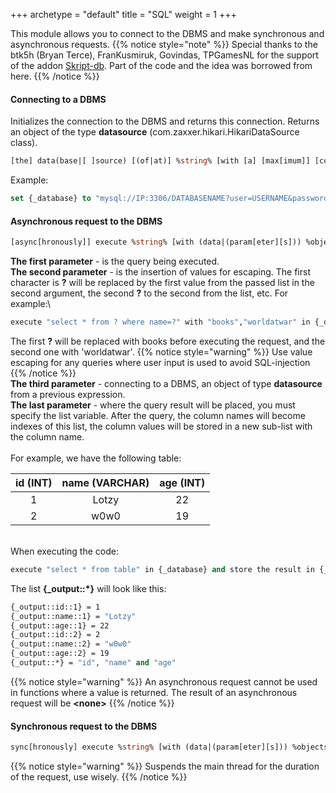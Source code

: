 +++
archetype = "default"
title = "SQL"
weight = 1
+++

This module allows you to connect to the DBMS and make synchronous and asynchronous requests.
{{% notice style="note" %}}
Special thanks to the btk5h (Bryan Terce), FranKusmiruk, Govindas, TPGamesNL for the support of the addon [Skript-db](https://forums.skunity.com/resources/skript-db-updated.1261/). Part of the code and the idea was borrowed from here.
{{% /notice %}}

#### Connecting to a DBMS
Initializes the connection to the DBMS and returns this connection.
Returns an object of the type **datasource** (com.zaxxer.hikari.HikariDataSource class).
```vb
[the] data(base|[ ]source) [(of|at)] %string% [with [a] [max[imum]] [connection] life[ ]time of %timespan%]
```

Example:
```vb
set {_database} to "mysql://IP:3306/DATABASENAME?user=USERNAME&password=PASSWORD&useSSL=false"
```

#### Asynchronous request to the DBMS
```vb
[async[hronously]] execute %string% [with (data|(param[eter][s])) %objects%] (in|on) %datasource% [and store [[the] (output|result)[s]] (to|in) [the] [var[iable]] %objects%]
```
**The first parameter** - is the query being executed.\
**The second parameter** - is the insertion of values for escaping. The first character is **?** will be replaced by the first value from the passed list in the second argument, the second **?** to the second from the list, etc. For example:\
```vb
execute "select * from ? where name=?" with "books","worldatwar" in {_database}
```

The first **?** will be replaced with books before executing the request, and the second one with 'worldatwar'.
{{% notice style="warning" %}}
Use value escaping for any queries where user input is used to avoid SQL-injection
{{% /notice %}}
\
**The third parameter** - connecting to a DBMS, an object of type **datasource** from a previous expression.
\
**The last parameter** - where the query result will be placed, you must specify the list variable. After the query, the column names will become indexes of this list, the column values will be stored in a new sub-list with the column name.
\
\
For example, we have the following table:

| id (INT) | name (VARCHAR) | age (INT) |
|:--------:|:--------------:|:---------:|
|    1     |     Lotzy      |     22    |
|    2     |     w0w0       |     19    |

\
When executing the code:
```vb
execute "select * from table" in {_database} and store the result in {_output::*}
```

The list **{_output::\*}** will look like this:
```vb
{_output::id::1} = 1  
{_output::name::1} = "Lotzy"  
{_output::age::1} = 22 
{_output::id::2} = 2  
{_output::name::2} = "w0w0"  
{_output::age::2} = 19
{_output::*} = "id", "name" and "age" 
```
{{% notice style="warning" %}}
An asynchronous request cannot be used in functions where a value is returned. The result of an asynchronous request will be **\<none\>** 
{{% /notice %}}

#### Synchronous request to the DBMS
```vb
sync[hronously] execute %string% [with (data|(param[eter][s])) %objects%] (in|on) %datasource% [and store [[the] (output|result)[s]] (to|in) [the] [var[iable]] %objects%]
```
{{% notice style="warning" %}}
Suspends the main thread for the duration of the request, use wisely.
{{% /notice %}}